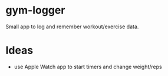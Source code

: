 # gym-logger
Small app to log and remember workout/exercise data. 

# Ideas
- use Apple Watch app to start timers and change weight/reps


